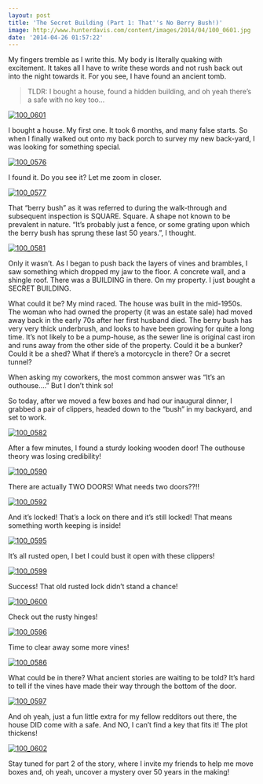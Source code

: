 ```yaml
---
layout: post
title: 'The Secret Building (Part 1: That''s No Berry Bush!)'
image: http://www.hunterdavis.com/content/images/2014/04/100_0601.jpg
date: '2014-04-26 01:57:22'
---
```



My fingers tremble as I write this. My body is literally quaking with excitement. It takes all I have to write these words and not rush back out into the night towards it. For you see, I have found an ancient tomb.

> TLDR: I bought a house, found a hidden building, and oh yeah there’s a safe with no key too…

[![100_0601](http://www.hunterdavis.com/content/images/2014/04/100_0601-300x225.jpg)](http://www.hunterdavis.com/content/images/2014/04/100_0601.jpg)

I bought a house. My first one. It took 6 months, and many false starts. So when I finally walked out onto my back porch to survey my new back-yard, I was looking for something special.

[![100_0576](http://www.hunterdavis.com/content/images/2014/04/100_0576-300x225.jpg)](http://www.hunterdavis.com/content/images/2014/04/100_0576.jpg)

I found it. Do you see it? Let me zoom in closer.

[![100_0577](http://www.hunterdavis.com/content/images/2014/04/100_0577-300x225.jpg)](http://www.hunterdavis.com/content/images/2014/04/100_0577.jpg)

That “berry bush” as it was referred to during the walk-through and subsequent inspection is SQUARE. Square. A shape not known to be prevalent in nature. “It’s probably just a fence, or some grating upon which the berry bush has sprung these last 50 years.”, I thought.

[![100_0581](http://www.hunterdavis.com/content/images/2014/04/100_0581-300x225.jpg)](http://www.hunterdavis.com/content/images/2014/04/100_0581.jpg)

Only it wasn’t. As I began to push back the layers of vines and brambles, I saw something which dropped my jaw to the floor. A concrete wall, and a shingle roof. There was a BUILDING in there. On my property. I just bought a SECRET BUILDING.

What could it be? My mind raced. The house was built in the mid-1950s. The woman who had owned the property (it was an estate sale) had moved away back in the early 70s after her first husband died. The berry bush has very very thick underbrush, and looks to have been growing for quite a long time. It’s not likely to be a pump-house, as the sewer line is original cast iron and runs away from the other side of the property. Could it be a bunker? Could it be a shed? What if there’s a motorcycle in there? Or a secret tunnel?

When asking my coworkers, the most common answer was “It’s an outhouse….” But I don’t think so!

So today, after we moved a few boxes and had our inaugural dinner, I grabbed a pair of clippers, headed down to the “bush” in my backyard, and set to work.

[![100_0582](http://www.hunterdavis.com/content/images/2014/04/100_0582-300x225.jpg)](http://www.hunterdavis.com/content/images/2014/04/100_0582.jpg)

After a few minutes, I found a sturdy looking wooden door! The outhouse theory was losing credibility!

[![100_0590](http://www.hunterdavis.com/content/images/2014/04/100_0590-300x225.jpg)](http://www.hunterdavis.com/content/images/2014/04/100_0590.jpg)

There are actually TWO DOORS! What needs two doors??!!

[![100_0592](http://www.hunterdavis.com/content/images/2014/04/100_0592-300x225.jpg)](http://www.hunterdavis.com/content/images/2014/04/100_0592.jpg)

And it’s locked! That’s a lock on there and it’s still locked! That means something worth keeping is inside!

[![100_0595](http://www.hunterdavis.com/content/images/2014/04/100_0595-300x225.jpg)](http://www.hunterdavis.com/content/images/2014/04/100_0595.jpg)

It’s all rusted open, I bet I could bust it open with these clippers!

[![100_0599](http://www.hunterdavis.com/content/images/2014/04/100_0599-300x225.jpg)](http://www.hunterdavis.com/content/images/2014/04/100_0599.jpg)

Success! That old rusted lock didn’t stand a chance!

[![100_0600](http://www.hunterdavis.com/content/images/2014/04/100_0600-300x225.jpg)](http://www.hunterdavis.com/content/images/2014/04/100_0600.jpg)

Check out the rusty hinges!

[![100_0596](http://www.hunterdavis.com/content/images/2014/04/100_0596-300x225.jpg)](http://www.hunterdavis.com/content/images/2014/04/100_0596.jpg)

Time to clear away some more vines!

[![100_0586](http://www.hunterdavis.com/content/images/2014/04/100_0586-300x225.jpg)](http://www.hunterdavis.com/content/images/2014/04/100_0586.jpg)

What could be in there? What ancient stories are waiting to be told? It’s hard to tell if the vines have made their way through the bottom of the door.

[![100_0597](http://www.hunterdavis.com/content/images/2014/04/100_0597-300x225.jpg)](http://www.hunterdavis.com/content/images/2014/04/100_0597.jpg)

And oh yeah, just a fun little extra for my fellow redditors out there, the house DID come with a safe. And NO, I can’t find a key that fits it! The plot thickens!

[![100_0602](http://www.hunterdavis.com/content/images/2014/04/100_0602-300x225.jpg)](http://www.hunterdavis.com/content/images/2014/04/100_0602.jpg)

Stay tuned for part 2 of the story, where I invite my friends to help me move boxes and, oh yeah, uncover a mystery over 50 years in the making!


